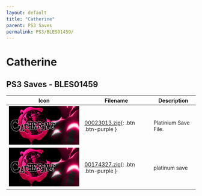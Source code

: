 ```yaml
---
layout: default
title: "Catherine"
parent: PS3 Saves
permalink: PS3/BLES01459/
---
```

# Catherine

## PS3 Saves - BLES01459

| Icon | Filename | Description |
|------|----------|-------------|
| ![Catherine](ICON0.PNG) | [00023013.zip](00023013.zip){: .btn .btn-purple } | Platinium Save File. |
| ![Catherine](ICON0.PNG) | [00174327.zip](00174327.zip){: .btn .btn-purple } | platinum save |
